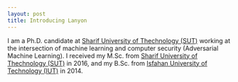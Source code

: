```yaml
---
layout: post
title: Introducing Lanyon
---
```


I am a Ph.D. candidate at [Sharif University of Thechnology (SUT)](http://www.en.sharif.edu/) working at the intersection of machine learning and computer security (Adversarial Machine Learning). I received my M.Sc. from [Sharif University of Thechnology (SUT)](http://www.en.sharif.edu/) in 2016, and my B.Sc. from [Isfahan University of Technology (IUT)](https://www.iut.ac.ir/en) in 2014.
